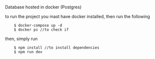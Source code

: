 Database hosted in docker (Postgres)

to run the project you mast have docker installed, then run the following

``` $shell
    $ docker-compose up -d
    $ docker ps //to check if
```

then, simply run 

``` $shell
    $ npm install //to install dependencies
    $ npm run dev
```
